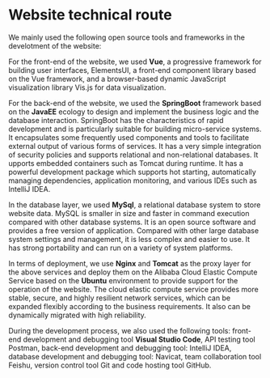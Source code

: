 # Website technical route

  We mainly used the following open source tools and frameworks in the develotment of the website:

  For the front-end of the website, we used **Vue**, a progressive framework for building user interfaces, ElementsUI, a front-end component library based on the Vue framework, and a browser-based dynamic JavaScript visualization library Vis.js for data visualization.

  For the back-end of the website, we used the **SpringBoot** framework based on the **JavaEE** ecology to design and implement the business logic and the database interaction. SpringBoot has the characteristics of rapid development and is particularly suitable for building micro-service systems. It encapsulates some frequently used components and tools to facilitate external output of various forms of services. It has a very simple integration of security policies and supports relational and non-relational databases. It upports embedded containers such as Tomcat during runtime. It has a powerful development package which supports hot starting, automatically managing dependencies, application monitoring, and various IDEs such as IntelliJ IDEA.

  In the database layer, we used **MySql**, a relational database system to store website data. MySQL is smaller in size and faster in command execution compared with other database systems. It is an open source software and provides a free version of application. Compared with other large database system settings and management, it is less complex and easier to use. It has strong portability and can run on a variety of system platforms. 

  In terms of deployment, we use **Nginx** and **Tomcat** as the proxy layer for the above services and deploy them on the Alibaba Cloud Elastic Compute Service based on the **Ubuntu** environment to provide support for the operation of the website. The cloud elastic compute service provides more stable, secure, and highly resilient network services, which can be expanded flexibly according to the business requirements. It also can be dynamically migrated with high reliability.

  During the development process, we also used the following tools: front-end development and debugging tool **Visual Studio Code**, API testing tool Postman, back-end development and debugging tool: IntelliJ IDEA, database development and debugging tool: Navicat, team collaboration tool Feishu, version control tool Git and code hosting tool GitHub.

